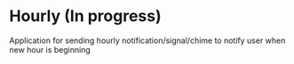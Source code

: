# Hourly (In progress)
Application for sending hourly notification/signal/chime to notify user when new hour is beginning

